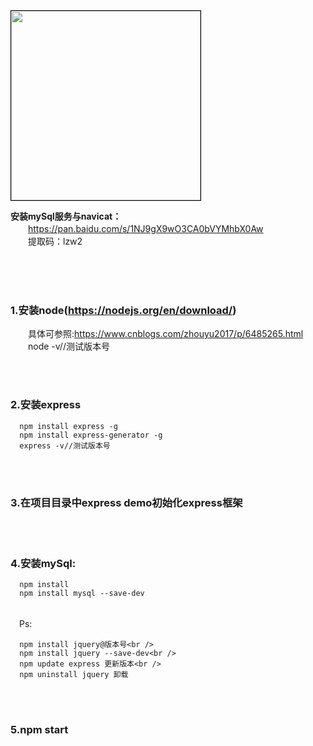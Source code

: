 <img src="https://github.com/copyWith/photoGallery/blob/master/about_me.jpg?raw=true" width="303" height="auto" style="border:1px solid #000" alt="">

**安装mySql服务与navicat：<br />**
&#x3000;&#x3000;https://pan.baidu.com/s/1NJ9gX9wO3CA0bVYMhbX0Aw<br />
&#x3000;&#x3000;提取码：lzw2

<br />
<br />
<br />

### 1.安装node(https://nodejs.org/en/download/)<br />
  &#x3000;&#x3000;具体可参照:https://www.cnblogs.com/zhouyu2017/p/6485265.html<br />
  &#x3000;&#x3000;node -v//测试版本号

<br />
<br />

### 2.安装express<br />

```
  npm install express -g
  npm install express-generator -g
  express -v//测试版本号
```
  
<br />
<br />

### 3.在项目目录中express demo初始化express框架

<br />
<br />

### 4.安装mySql: <br />

```
  npm install
  npm install mysql --save-dev
```
<br />
&#x3000;Ps: <br />

```
  npm install jquery@版本号<br />
  npm install jquery --save-dev<br />
  npm update express 更新版本<br />
  npm uninstall jquery 卸载
```

<br />
<br />

### 5.npm start
